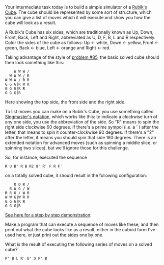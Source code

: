 Your intermediate task today is to build a simple simulator of a [Rubik's Cube](http://en.wikipedia.org/wiki/Rubik%27s_Cube). The cube should be represented by some sort of structure, which you can give a list of moves which it will execute and show you how the cube will look as a result.

A Rubik's Cube has six sides, which are traditionally known as Up, Down, Front, Back, Left and Right, abbreviated as U, D, F, B, L and R respectively. Color the sides of the cube as follows: Up <- white, Down <- yellow, Front <- green, Back <- blue, Left <- orange and Right <- red. 

Taking advantage of the style of [problem #85](http://www.reddit.com/r/dailyprogrammer/comments/xq2ao/832012_challenge_85_intermediate_3d_cuboid/), the basic solved cube should then look something like this:

        W W W /
      W W W / R
    W W W / R R
    G G G|R R R
    G G G|R R
    G G G|R

Here showing the top side, the front side and the right side. 

To list moves you can make on a Rubik's Cube, you use something called [Singmaster's notation](http://en.wikipedia.org/wiki/Rubik%27s_Cube#Move_notation), which works like this: to indicate a clockwise turn of any one side, you use the abbreviation of the side. So "R" means to spin the right side clockwise 90 degrees. If there's a prime sympol (i.e. a ' ) after the letter, that means to spin it counter-clockwise 90 degrees. If there's a "2" after the letter, it means you should spin that side 180 degrees. There is an extended notation for advanced moves (such as spinning a middle slice, or spinning two slices), but we'll ignore those for this challenge. 

So, for instance, executed the sequence
    
    R U B' R B R2 U' R' F R F'

on a totally solved cube, it should result in the following configuration:
    
        O O R /
      B W G / W
    R R O / W R
    W W G|W R R
    G G G|R R
    G G G|R

[See here for a step by step demonstration](http://alg.garron.us/?alg=R_U_B-_R_B_R2_U-_R-_F_R_F-).

Make a program that can execute a sequence of moves like these, and then print out what the cube looks like as a result, either in the cuboid form I've used here, or just print out the sides one by one. 

What is the result of executing the following series of moves on a solved cube?

    F' B L R' U' D F' B
